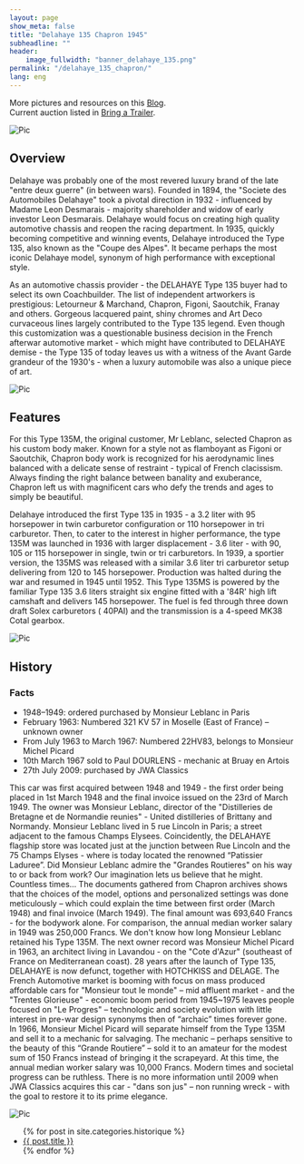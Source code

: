 ```yaml
---
layout: page
show_meta: false
title: "Delahaye 135 Chapron 1945"
subheadline: ""
header:
    image_fullwidth: "banner_delahaye_135.png"
permalink: "/delahaye_135_chapron/"
lang: eng
---
```


More pictures and resources on this [Blog](https://delahaye135m801025.blogspot.com/).           
Current auction listed in [Bring a Trailer](https://bringatrailer.com/listing/1948-delahaye-135-m-cabriolet-by-chapron/).

![Pic](/images/page_delahaye135/delahaye135_1.jpg)

## Overview
Delahaye was probably one of the most revered luxury brand of the late "entre deux guerre" (in between wars). Founded in 1894, the "Societe des Automobiles Delahaye" took a pivotal direction in 1932 - influenced by Madame Leon Desmarais - majority shareholder and widow of early investor Leon Desmarais. Delahaye would focus on creating high quality automotive chassis and reopen the racing department. In 1935, quickly becoming competitive and winning events, Delahaye introduced the Type 135, also known as the "Coupe des Alpes". It became perhaps the most iconic Delahaye model, synonym of high performance with exceptional style.

As an automotive chassis provider - the DELAHAYE Type 135 buyer had to select its own Coachbuilder. The list of independent artworkers is prestigious: Letourneur & Marchand, Chapron, Figoni, Saoutchik, Franay and others. Gorgeous lacquered paint, shiny chromes and Art Deco curvaceous lines largely contributed to the Type 135 legend. Even though this customization was a questionable business decision in the French afterwar automotive market - which might have contributed to DELAHAYE demise - the Type 135 of today leaves us with a witness of the Avant Garde grandeur of the 1930's - when a luxury automobile was also a unique piece of art.

![Pic](/images/page_delahaye135/delahaye135_2.jpg)

## Features
For this Type 135M, the original customer, Mr Leblanc, selected Chapron as his custom body maker. Known for a style not as flamboyant as Figoni or Saoutchik, Chapron body work is recognized for his aerodynamic lines balanced with a delicate sense of restraint - typical of French clacissism. Always finding the right balance between banality and exuberance, Chapron left us with magnificent cars who defy the trends and ages to simply be beautiful.

Delahaye introduced the first Type 135 in 1935 - a 3.2 liter with 95 horsepower in twin carburetor configuration or 110 horsepower in tri carburetor. Then, to cater to the interest in higher performance, the type 135M was launched in 1936 with larger displacement - 3.6 liter - with 90, 105 or 115 horsepower in single, twin or tri carburetors.
In 1939, a sportier version, the 135MS was released with a similar 3.6 liter tri carburetor setup delivering from 120 to 145 horsepower. Production was halted during the war and resumed in 1945 until 1952.  This Type 135MS is powered by the familiar Type 135 3.6 liters straight six engine fitted with a '84R'  high lift camshaft and delivers 145 horsepower. The fuel is fed through three down draft Solex carburetors ( 40PAI) and the transmission is a 4-speed MK38 Cotal gearbox.

![Pic](/images/page_delahaye135/delahaye135_4.jpg)

## History
### Facts
- 1948–1949: ordered purchased by Monsieur Leblanc in Paris
- February 1963: Numbered 321 KV 57 in Moselle (East of France) – unknown owner
- From July 1963 to March 1967: Numbered 22HV83, belongs to Monsieur Michel Picard
- 10th March 1967 sold to Paul DOURLENS - mechanic at Bruay en Artois
- 27th July 2009: purchased by JWA Classics

This car was first acquired between 1948 and 1949 - the first order being placed in 1st March 1948 and the final invoice issued on the 23rd of March 1949. The owner was Monsieur Leblanc, director of the "Distilleries de Bretagne et de Normandie reunies" - United distilleries of Brittany and Normandy.
Monsieur Leblanc lived in 5 rue Lincoln in Paris; a street adjacent to the famous Champs Elysees. Coincidently, the DELAHAYE flagship store was located just at the junction between Rue Lincoln and the 75 Champs Elyses - where is today located the renowned “Patissier Laduree”. Did Monsieur Leblanc admire the "Grandes Routieres" on his way to or back from work? Our imagination lets us believe that he might. Countless times…
The documents gathered from Chapron archives shows that the choices of the model, options and personalized settings was done meticulously – which could explain the time between first order (March 1948) and final invoice (March 1949). The final amount was 693,640 Francs - for the bodywork alone. For comparison, the annual median worker salary in 1949 was 250,000 Francs.
We don't know how long Monsieur Leblanc retained his Type 135M. The next owner record was Monsieur Michel Picard in 1963, an architect living in Lavandou - on the "Cote d'Azur" (southeast of France on Mediterranean coast). 28 years after the launch of Type 135, DELAHAYE is now defunct, together with HOTCHKISS and DELAGE. The French Automotive market is booming with focus on mass produced affordable cars for "Monsieur tout le monde" – mid affluent market - and the "Trentes Glorieuse" - economic boom period from 1945~1975 leaves people focused on "Le Progres" – technologic and society evolution with little interest in pre-war design synonyms then of “archaic” times forever gone.
In 1966, Monsieur Michel Picard will separate himself from the Type 135M and sell it to a mechanic for salvaging. The mechanic – perhaps sensitive to the beauty of this “Grande Routiere” – sold it to an amateur for the modest sum of 150 Francs instead of bringing it the scrapeyard. At this time, the annual median worker salary was 10,000 Francs. Modern times and societal progress can be ruthless.
There is no more information until 2009 when JWA Classics acquires this car - "dans son jus" – non running wreck - with the goal to restore it to its prime elegance.

![Pic](/images/page_delahaye135/delahaye135_3.jpg)

<ul>
    {% for post in site.categories.historique %}
    <li><a href="{{ site.url }}{{ site.baseurl }}{{ post.url }}">{{ post.title }}</a></li>
    {% endfor %}
</ul>
